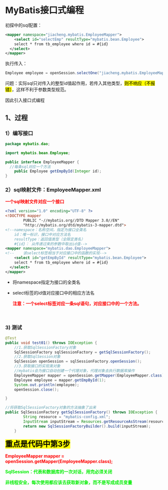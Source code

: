 # MyBatis接口式编程

初探中的sql配置：

```xml
<mapper namespace="jiacheng.mybatis.EmployeeMapper">
    <select id="selectEmp" resultType="mybatis.bean.Employee">
    select * from tb_employee where id = #{id}
  </select>
</mapper>
```

执行传入：

```java
Employee employee = openSession.selectOne("jiacheng.mybatis.EmployeeMapper.selectEmp", 1);
```

问题：实际sql只对传入的整型id值起作用，若传入其他类型，<mark>则不响应（不报错）</mark>，这样不利于参数类型规范。

因此引入接口式编程



## 1、过程

### 1）编写接口

```java
package mybatis.dao;

import mybatis.bean.Employee;

public interface EmployeeMapper {
  //每条sql对应一个方法
    public Employee getEmpById(Integer id);
}
```





### 2）sql映射文件：EmployeeMapper.xml

**<font color="red">一个sql映射文件对应一个接口</font>**

```xml
<?xml version="1.0" encoding="UTF-8" ?>
<!DOCTYPE mapper
        PUBLIC "-//mybatis.org//DTD Mapper 3.0//EN"
        "http://mybatis.org/dtd/mybatis-3-mapper.dtd">
<!--namespace：名称空间，指定为接口全类名
    id：唯一标识，接口中对应方法名
    resultType：返回值类型（全限定类名）
    #{id}： 从传递过来的参数中取出id值-->
<mapper namespace="mybatis.dao.EmployeeMapper">
<!--    该select标签相当于对应接口中的函数的实现-->
    <select id="getEmpById" resultType="mybatis.bean.Employee">
    select * from tb_employee where id = #{id}
  </select>
</mapper>
```

- 将namespace指定为接口的全类名

- select标签的id值对应接口中的相应方法名

  **<font color="red">注意：一个select标签对应一条sql语句，对应接口中的一个方法。</font>**
  
  ​			

### 3)  测试

```java
@Test
public void test01() throws IOException {
    //1.获取SqlSessionFactory对象
    SqlSessionFactory sqlSessionFactory = getSqlSessionFactory();
    //2.获取SqlSession对象
    SqlSession openSession = sqlSessionFactory.openSession();
    //3.获取接口的实现类对象
    //mybatis会为接口自动创建一个代理对象，代理对象去执行数据库操作
    EmployeeMapper mapper = openSession.getMapper(EmployeeMapper.class);
    Employee employee = mapper.getEmpById(1);
    System.out.println(employee);
    openSession.close();

}

//将获取SqlSessionFactory对象的方法抽象了出来
public SqlSessionFactory getSqlSessionFactory() throws IOException {
        String resource = "mybatis-config.xml";
        InputStream inputStream = Resources.getResourceAsStream(resource);
        return new SqlSessionFactoryBuilder().build(inputStream);
    }
```

**<font size=5><mark>重点是代码中第3步</mark></font>**

**<font color="red">EmployeeMapper mapper = openSession.getMapper(EmployeeMapper.class);</font>**

**<font color="gree">SqlSession：代表和数据库的一次对话，用完必须关闭</font>**

**<font color="gree">非线程安全，每次使用都应该去获取新对象，而不是写成成员变量</font>**

